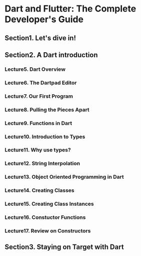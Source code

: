 # Dart and Flutter: The Complete Developer's Guide



## Section1. Let's dive in!


## Section2. A Dart introduction


### Lecture5. Dart Overview

### Lecture6. The Dartpad Editor

### Lecture7. Our First Program

### Lecture8. Pulling the Pieces Apart

### Lecture9. Functions in Dart

### Lecture10. Introduction to Types

### Lecture11. Why use types?

### Lecture12. String Interpolation

### Lecture13. Object Oriented Programming in Dart

### Lecture14. Creating Classes

### Lecture15. Creating Class Instances

### Lecture16. Constuctor Functions

### Lecture17. Review on Constructors


## Section3. Staying on Target with Dart